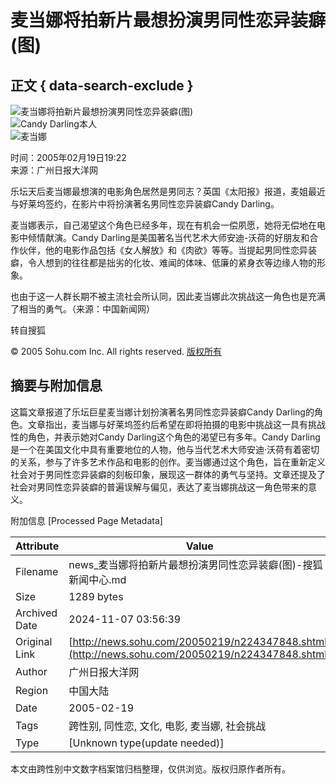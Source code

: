 # 麦当娜将拍新片最想扮演男同性恋异装癖(图)

## 正文 { data-search-exclude }


![麦当娜将拍新片最想扮演男同性恋异装癖(图)](https://photo.sohu.com/20050219/Img224347849.jpg)  
![Candy Darling本人](https://photo.sohu.com/20050219/Img224347849.jpg)  
![麦当娜](https://photo.sohu.com/20050219/Img224347850.jpg)  

时间：2005年02月19日19:22  
来源：广州日报大洋网  

乐坛天后麦当娜最想演的电影角色居然是男同志？英国《太阳报》报道，麦姐最近与好莱坞签约，在影片中将扮演著名男同性恋异装癖Candy Darling。

麦当娜表示，自己渴望这个角色已经多年，现在有机会一偿夙愿，她将无偿地在电影中倾情献演。Candy Darling是美国著名当代艺术大师安迪-沃荷的好朋友和合作伙伴，他的电影作品包括《女人解放》和《肉欲》等等。当提起男同性恋异装癖，令人想到的往往都是拙劣的化妆、难闻的体味、低廉的紧身衣等边缘人物的形象。

也由于这一人群长期不被主流社会所认同，因此麦当娜此次挑战这一角色也是充满了相当的勇气。（来源：中国新闻网）

转自搜狐  

© 2005 Sohu.com Inc. All rights reserved.  [版权所有](https://www.sohu.com/about/copyright.html)  

## 摘要与附加信息

<!-- tcd_abstract -->
这篇文章报道了乐坛巨星麦当娜计划扮演著名男同性恋异装癖Candy Darling的角色。文章指出，麦当娜与好莱坞签约后希望在即将拍摄的电影中挑战这一具有挑战性的角色，并表示她对Candy Darling这个角色的渴望已有多年。Candy Darling是一个在美国文化中具有重要地位的人物，他与当代艺术大师安迪·沃荷有着密切的关系，参与了许多艺术作品和电影的创作。麦当娜通过这个角色，旨在重新定义社会对于男同性恋异装癖的刻板印象，展现这一群体的勇气与坚持。文章还提及了社会对男同性恋异装癖的普遍误解与偏见，表达了麦当娜挑战这一角色带来的意义。
<!-- tcd_abstract_end -->

附加信息 [Processed Page Metadata]

| Attribute       | Value                                  |
|-----------------|----------------------------------------|
| Filename        | news_麦当娜将拍新片最想扮演男同性恋异装癖(图)-搜狐新闻中心.md                             |
| Size            | 1289 bytes                           |
| Archived Date   | 2024-11-07 03:56:39                             |
| Original Link   | [http://news.sohu.com/20050219/n224347848.shtml](http://news.sohu.com/20050219/n224347848.shtml)                       |
| Author          | 广州日报大洋网                               |
| Region          | 中国大陆                               |
| Date            | 2005-02-19                                 |
| Tags            | 跨性别, 同性恋, 文化, 电影, 麦当娜, 社会挑战                                 |
| Type            | [Unknown type(update needed)]                                 |
<!-- tcd_table_end -->

本文由跨性别中文数字档案馆归档整理，仅供浏览。版权归原作者所有。
